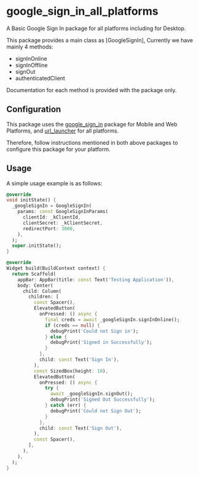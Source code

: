 # google_sign_in_all_platforms

A Basic Google Sign In package for all platforms including for Desktop.

This package provides a main class as [GoogleSignIn], Currently we have mainly 4 methods:

- signInOnline
- signInOffline
- signOut
- authenticatedClient

Documentation for each method is provided with the package only.

## Configuration

This package uses the [google_sign_in](https://pub.dev/packages/google_sign_in) package for Mobile
and Web Platforms, and [url_launcher](https://pub.dev/packages/url_launcher) for all platforms.

Therefore, follow instructions mentioned in both above packages to configure this package for your
platform.

## Usage

A simple usage example is as follows:

```dart
@override
void initState() {
  _googleSignIn = GoogleSignIn(
    params: const GoogleSignInParams(
      clientId: _kClientId,
      clientSecret: _kClientSecret,
      redirectPort: 3000,
    ),
  );
  super.initState();
}

@override
Widget build(BuildContext context) {
  return Scaffold(
    appBar: AppBar(title: const Text('Testing Application')),
    body: Center(
      child: Column(
        children: [
          const Spacer(),
          ElevatedButton(
            onPressed: () async {
              final creds = await _googleSignIn.signInOnline();
              if (creds == null) {
                debugPrint('Could not Sign in');
              } else {
                debugPrint('Signed in Successfully');
              }
            },
            child: const Text('Sign In'),
          ),
          const SizedBox(height: 10),
          ElevatedButton(
            onPressed: () async {
              try {
                await _googleSignIn.signOut();
                debugPrint('Signed Out Successfully');
              } catch (err) {
                debugPrint('Could not Sign Out');
              }
            },
            child: const Text('Sign Out'),
          ),
          const Spacer(),
        ],
      ),
    ),
  );
}
```
